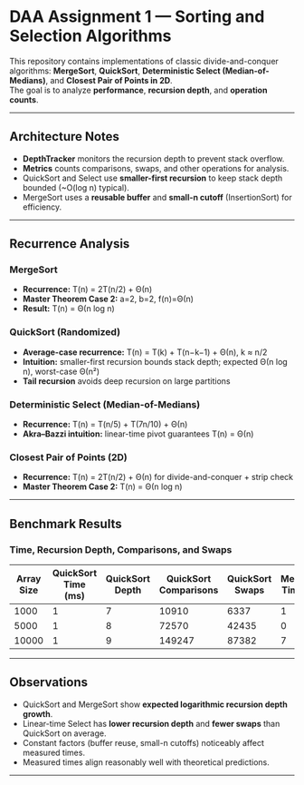 # DAA Assignment 1 — Sorting and Selection Algorithms

This repository contains implementations of classic divide-and-conquer algorithms: **MergeSort**, **QuickSort**, **Deterministic Select (Median-of-Medians)**, and **Closest Pair of Points in 2D**.  
The goal is to analyze **performance**, **recursion depth**, and **operation counts**.

---

## Architecture Notes

- **DepthTracker** monitors the recursion depth to prevent stack overflow.  
- **Metrics** counts comparisons, swaps, and other operations for analysis.  
- QuickSort and Select use **smaller-first recursion** to keep stack depth bounded (~O(log n) typical).  
- MergeSort uses a **reusable buffer** and **small-n cutoff** (InsertionSort) for efficiency.

---

## Recurrence Analysis

### MergeSort
- **Recurrence:** T(n) = 2T(n/2) + Θ(n)  
- **Master Theorem Case 2:** a=2, b=2, f(n)=Θ(n)  
- **Result:** T(n) = Θ(n log n)

### QuickSort (Randomized)
- **Average-case recurrence:** T(n) = T(k) + T(n−k−1) + Θ(n), k ≈ n/2  
- **Intuition:** smaller-first recursion bounds stack depth; expected Θ(n log n), worst-case Θ(n²)  
- **Tail recursion** avoids deep recursion on large partitions

### Deterministic Select (Median-of-Medians)
- **Recurrence:** T(n) = T(n/5) + T(7n/10) + Θ(n)  
- **Akra–Bazzi intuition:** linear-time pivot guarantees T(n) = Θ(n)

### Closest Pair of Points (2D)
- **Recurrence:** T(n) = 2T(n/2) + Θ(n) for divide-and-conquer + strip check  
- **Master Theorem Case 2:** T(n) = Θ(n log n)

---

## Benchmark Results

### Time, Recursion Depth, Comparisons, and Swaps

| Array Size | QuickSort Time (ms) | QuickSort Depth | QuickSort Comparisons | QuickSort Swaps | MergeSort Time (ms) | MergeSort Depth | MergeSort Comparisons | MergeSort Swaps | Select Time (ms) | Select Depth | Select Comparisons | Select Swaps | Median Value |
|------------|--------------------|----------------|---------------------|----------------|--------------------|----------------|---------------------|----------------|-----------------|--------------|------------------|--------------|--------------|
| 1000       | 1                  | 7              | 10910               | 6337           | 1                  | 10             | 8686                | 9976           | 1               | 5            | 5798             | 4633         | 5101         |
| 5000       | 1                  | 8              | 72570               | 42435          | 0                  | 13             | 55246               | 61808          | 1               | 6            | 31121            | 24100        | 24199        |
| 10000      | 1                  | 9              | 149247              | 87382          | 7                  | 14             | 120392              | 133616         | 3               | 6            | 64160            | 49696        | 50768        |

---

## Observations

- QuickSort and MergeSort show **expected logarithmic recursion depth growth**.  
- Linear-time Select has **lower recursion depth** and **fewer swaps** than QuickSort on average.  
- Constant factors (buffer reuse, small-n cutoffs) noticeably affect measured times.  
- Measured times align reasonably well with theoretical predictions.

---
